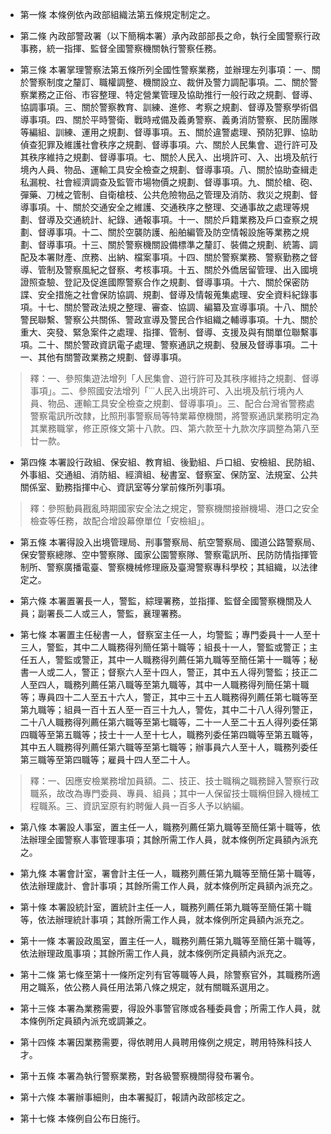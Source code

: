 * 第一條 本條例依內政部組織法第五條規定制定之。

* 第二條 內政部警政署（以下簡稱本署）承內政部部長之命，執行全國警察行政事務，統一指揮、監督全國警察機關執行警察任務。

* 第三條 本署掌理警察法第五條所列全國性警察業務，並辦理左列事項：一、關於警察制度之釐訂、職權調整、機關設立、裁併及警力調配事項。二、關於警察業務之正俗、市容整理、特定營業管理及協助推行一般行政之規劃、督導、協調事項。三、關於警察教育、訓練、進修、考察之規劃、督導及警察學術倡導事項。四、關於平時警衛、戰時戒備及義勇警察、義勇消防警察、民防團隊等編組、訓練、運用之規劃、督導事項。五、關於違警處理、預防犯罪、協助偵查犯罪及維護社會秩序之規劃、督導事項。六、關於人民集會、遊行許可及其秩序維持之規劃、督導事項。七、關於人民入、出境許可、入、出境及航行境內人員、物品、運輸工具安全檢查之規劃、督導事項。八、關於協助查緝走私漏稅、社會經濟調查及監管市場物價之規劃、督導事項。九、關於槍、砲、彈藥、刀械之管制、自衛槍枝、公共危險物品之管理及消防、救災之規劃、督導事項。十、關於交通安全之維護、交通秩序之整理、交通事故之處理等規劃、督導及交通統計、紀錄、通報事項。十一、關於戶籍業務及戶口查察之規劃、督導事項。十二、關於空襲防護、船舶編管及防空情報設施等業務之規劃、督導事項。十三、關於警察機關設備標準之釐訂、裝備之規劃、統籌、調配及本署財產、庶務、出納、檔案事項。十四、關於警察業務、警察勤務之督導、管制及警察風紀之督察、考核事項。十五、關於外僑居留管理、出入國境證照查驗、登記及促進國際警察合作之規劃、督導事項。十六、關於保密防諜、安全措施之社會保防協調、規劃、督導及情報蒐集處理、安全資料紀錄事項。十七、關於警政法規之整理、審查、協調、編纂及宣導事項。十八、關於警民聯繫、警察公共關係、警政宣導及警民合作組織之輔導事項。十九、關於重大、突發、緊急案件之處理、指揮、管制、督導、支援及與有關單位聯繫事項。二十、關於警政資訊電子處理、警察通訊之規劃、發展及督導事項。二十一、其他有關警政業務之規劃、督導事項。

> 釋：一、參照集遊法增列「人民集會、遊行許可及其秩序維持之規劃、督導事項」。二、參照國安法增列「˙˙˙人民入出境許可、入出境及航行境內人員、物品、運輸工具安全檢查之規劃、督導事項」。三、配合台灣省警務處警察電訊所改隸，比照刑事警察局等特業幕僚機關，將警察通訊業務明定為其業務職掌，修正原條文第十八款。四、第六款至十九款次序調整為第八至廿一款。

* 第四條 本署設行政組、保安組、教育組、後勤組、戶口組、安檢組、民防組、外事組、交通組、消防組、經濟組、秘書室、督察室、保防室、法規室、公共關係室、勤務指揮中心、資訊室等分掌前條所列事項。

> 釋：參照動員戡亂時期國家安全法之規定，警察機關接辦機場、港口之安全檢查等任務，故配合增設幕僚單位「安檢組」。

* 第五條 本署得設入出境管理局、刑事警察局、航空警察局、國道公路警察局、保安警察總隊、空中警察隊、國家公園警察隊、警察電訊所、民防防情指揮管制所、警察廣播電臺、警察機械修理廠及臺灣警察專科學校；其組織，以法律定之。

* 第六條 本署置署長一人，警監，綜理署務，並指揮、監督全國警察機關及人員；副署長二人或三人，警監，襄理署務。

* 第七條 本署置主任秘書一人，督察室主任一人，均警監；專門委員十一人至十三人，警監，其中二人職務得列簡任第十職等；組長十一人，警監或警正；主任五人，警監或警正，其中一人職務得列薦任第九職等至簡任第十一職等；秘書一人或二人，警正；督察六人至十四人，警正，其中五人得列警監；技正二人至四人，職務列薦任第八職等至第九職等，其中一人職務得列簡任第十職等；專員四十二人至五十六人，警正，其中三十五人職務得列薦任第七職等至第九職等；組員一百十五人至一百三十九人，警佐，其中二十八人得列警正，二十八人職務得列薦任第六職等至第七職等，二十一人至二十五人得列委任第四職等至第五職等；技士十一人至十七人，職務列委任第四職等至第五職等，其中五人職務得列薦任第六職等至第七職等；辦事員六人至十人，職務列委任第三職等至第四職等；雇員十四人至二十人。

> 釋：一、因應安檢業務增加員額。二、技正、技士職稱之職務歸入警察行政職系，故改為專門委員、專員、組員；其中一人保留技士職稱但歸入機械工程職系。三、資訊室原有約聘僱人員一百多人予以納編。

* 第八條 本署設人事室，置主任一人，職務列薦任第九職等至簡任第十職等，依法辦理全國警察人事管理事項；其餘所需工作人員，就本條例所定員額內派充之。

* 第九條 本署會計室，署會計主任一人，職務列薦任第九職等至簡任第十職等，依法辦理歲計、會計事項；其餘所需工作人員，就本條例所定員額內派充之。

* 第十條 本署設統計室，置統計主任一人，職務列薦任第九職等至簡任第十職等，依法辦理統計事項；其餘所需工作人員，就本條例所定員額內派充之。

* 第十一條 本署設政風室，置主任一人，職務列薦任第九職等至簡任第十職等，依法辦理政風事項；其餘所需工作人員，就本條例所定員額內派充之。

* 第十二條 第七條至第十一條所定列有官等職等人員，除警察官外，其職務所適用之職系，依公務人員任用法第八條之規定，就有關職系選用之。

* 第十三條 本署為業務需要，得設外事警官隊或各種委員會；所需工作人員，就本條例所定員額內派充或調兼之。

* 第十四條 本署因業務需要，得依聘用人員聘用條例之規定，聘用特殊科技人才。

* 第十五條 本署為執行警察業務，對各級警察機關得發布署令。

* 第十六條 本署辦事細則，由本署擬訂，報請內政部核定之。

* 第十七條 本條例自公布日施行。

